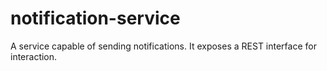 # notification-service
A service capable of sending notifications. It exposes a REST interface for interaction.
